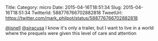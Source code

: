 Title: 
Category: micro
Date: 2015-04-16T18:51:34
Slug: 2015-04-16T18:51:34
TwitterId: 588776766702882818
TweetUrl: https://twitter.com/mark_philpot/status/588776766702882818

[@jsnell](https://twitter.com/jsnell) [@siracusa](https://twitter.com/siracusa) I know it's only a trailer, but I want to live in a world where the prequels were given this level of care and attention
